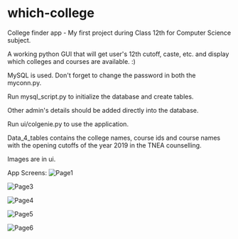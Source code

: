 # which-college
College finder app - My first project during Class 12th for Computer Science subject.

A working python GUI that will get user's 12th cutoff, caste, etc. and display which colleges and courses are available. :)

MySQL is used.  Don't forget to change the password in both the myconn.py.

Run mysql_script.py to initialize the database and create tables.

Other admin's details should be added directly into the database.

Run ui/colgenie.py to use the application.

Data_4_tables contains the college names, course ids and course names with the opening cutoffs of the year 2019 in the TNEA counselling.

Images are in ui.

App Screens:
![Page1](https://user-images.githubusercontent.com/93638366/144750638-140afd08-2b76-4864-be0b-0811b0dee671.png)

![Page3](https://user-images.githubusercontent.com/93638366/144750665-89b69fcd-705b-4d7d-80b0-d0c11850dee2.png)

![Page4](https://user-images.githubusercontent.com/93638366/144750643-6da62317-cd92-44a6-8a62-6b0d93129109.png)

![Page5](https://user-images.githubusercontent.com/93638366/144750645-120078ec-c01b-4c6e-a6c2-02e898d7937d.png)

![Page6](https://user-images.githubusercontent.com/93638366/144750650-8a985e0c-5eea-4802-96ea-d31e84ad453c.png)
